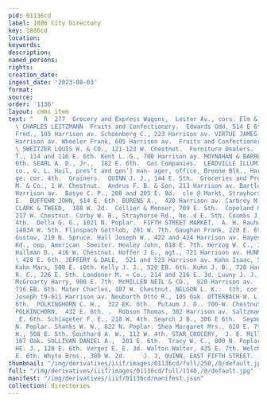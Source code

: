 ```yaml
---
pid: 01136cd
label: 1886 City Directory
key: 1886cd
location: 
keywords: 
description: 
named_persons: 
rights: 
creation_date: 
ingest_date: '2023-08-03'
format: 
source: 
order: '1136'
layout: cmhc_item
text: "   R  277  Grocery and Express Wagons,  Leiter Av., cors. Elm & Chestnut     GRO
  \ CHARLES LEITZMANN  Fruits and Confectionery.  Edwards Odd, 514 E 6th. Pfannenscmid
  Fred., 105 Harrison av. Schoenberg C., 223 Harrison av. VIRTUE JAMES S5&.,  404
  Harrison av. Wheeler Frank, 605 Harrison av.  Fruits and Confectionery—  Wholesale.
  \ SWEITZER LOUIS W. & CO., 121-123 W. Chestnut.  Furniture Dealers.  Booth William
  T., 114 and 116 E. 6th. Kent L. G., 700 Harrison ay. MOYNAHAN & BARRETT,  132 E.
  6th. SEARL A. D., Jr.,  182 E. 6th.  Gas Companies.  LEADVILLE ILLUMINATING CAS
  co., ©. L. Hail, pres’t and gen’] man- ager, office, Breene Blk., Harrison av.,
  ge. cor. 4th.  Grainers.  QUINN J. J., 144 E. 5th.  Groceries and Provisions.  Ahern
  M. & Co., 1 W. Chestnut.  Andrus F. B. & Son, 213 Harrison av. Bartlett Bros., 516
  Harrison av.  Basye C. P., 208 and 205 E. 8d.  cle @ Markt, Strayhorse Rd., head
  E.  BUFFEHR JOHN, $14 E. 6th. BURENS A.,  420 Harrison av. Carbrey M., 616 E. 6th.
  CLARK & TWEED,  188 W. 2d.  Collier & Menser, 709 E. 5th.  Copeland & Son, 215 and
  217 W. Chestnut. Corby W. B., Strayhorse Rd., he..d E. 5th. Coumbs J. E., 411 E.
  4th.  Della G. G., 1021 N. Poplar.  FIFTH STREET MARKET,  A. H. Rauhof, propr.,
  14034 W. 5th. Flinspach Gottlob, 201 W. 7th. Gaughan Frank, 220 E. 6th. Goeldner
  Gustav, 219 N. Spruce. Hall Joseph W., 422 and 424 Harrison av. Hayes John, Malta
  Kd., opp. American  Smeiter. Healey John, 818 E. 7th. Herzog W. C., 111-113 W. Chestnut.
  Hallman D., 4i6 W. Chestnut. Hoffer J G., agt., 721 Harrison av. HUNN J. S. & CO.,
  \ 428 E. 6th. JEFFERY & DALE,  521 and 523 Harrison av. Kahn Isaac, 504 E. 6th.
  Kahn Marx, 500 E. i0th. Kelly J. J., 520 EB. 6th. Kuhn J. B., 720 Harrison av. Light
  R. C., 226 E. 5th. Londoner M. « Co., 214 and 216 E. 3d. Luuny J. J., 700 E. 6th.
  McGroarty Harry, 900 E. 7th. McMILLEN NEIL & CO.,  820 Harrison av.  McNally Charies,
  716 EB. 6th. Mater Charles, 107 W. Chestnut. NELGON L. K..  tth, cor. Poplar.  Nessel
  Joseph t9-611 Harrison av. Neubarth Otto R., 105 Oak. OTTERBACH W. L.,  138 EB.
  6th.  POLKINGHORN C. H.,  322 EK. 6th.  Putaum J. D.. 700-W. Chestnut. ROBERTS &
  POLKINCHORN,  432 E. 6th. .  Robson Thomas, 302 Harrison av. Saltzman A. C., 630
  _E. 6th. Schiageter F. E., 218 W. 4th. Search J B., 306 E 6th.  Seymour C. A., 1001
  N. Poplar. Shanks W. W., 822 N. Poplar. Shea Margaret Mrs., 620 E. 7th. Sipple W.
  H., 508 E. 5th. Southard A. W., 112 W. 4th. STAR_CROCERY,  J. E. Miller, propr.,
  107 Oak. SULLIVAN DANIEL A.,  201 E. 6th.  Tracy W. C., 800 N. Poplar. Van Camp
  HE. J., 120 E. 6th. Vergez E. E. 3d. Walton Walter, 435 E. 7th. Welch A. E., 826
  E. 6th. Whyte Bros., 300 W. 2d.     J. J, QUINN, EAST FIFTH STREET.  TH BRUSHES "
thumbnail: "/img/derivatives/iiif/images/01136cd/full/250,/0/default.jpg"
full: "/img/derivatives/iiif/images/01136cd/full/1140,/0/default.jpg"
manifest: "/img/derivatives/iiif/01136cd/manifest.json"
collection: directories
---
```

